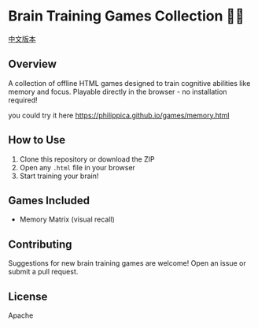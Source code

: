 # Brain Training Games Collection 🧠💡

[中文版本](#中文)

## Overview
A collection of offline HTML games designed to train cognitive abilities like memory and focus. Playable directly in the browser - no installation required!

you could try it here https://philippica.github.io/games/memory.html

## How to Use
1. Clone this repository or download the ZIP
2. Open any `.html` file in your browser
3. Start training your brain!

## Games Included
- Memory Matrix (visual recall)

## Contributing
Suggestions for new brain training games are welcome! Open an issue or submit a pull request.

## License
Apache
